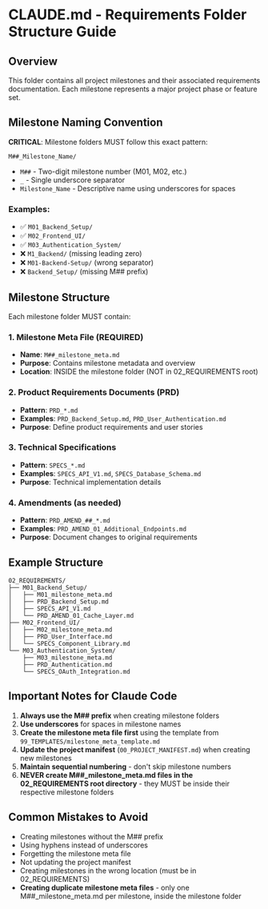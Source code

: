 # CLAUDE.md - Requirements Folder Structure Guide

## Overview
This folder contains all project milestones and their associated requirements documentation. Each milestone represents a major project phase or feature set.

## Milestone Naming Convention
**CRITICAL**: Milestone folders MUST follow this exact pattern:
```
M##_Milestone_Name/
```

- `M##` - Two-digit milestone number (M01, M02, etc.)
- `_` - Single underscore separator
- `Milestone_Name` - Descriptive name using underscores for spaces

### Examples:
- ✅ `M01_Backend_Setup/`
- ✅ `M02_Frontend_UI/`
- ✅ `M03_Authentication_System/`
- ❌ `M1_Backend/` (missing leading zero)
- ❌ `M01-Backend-Setup/` (wrong separator)
- ❌ `Backend_Setup/` (missing M## prefix)

## Milestone Structure
Each milestone folder MUST contain:

### 1. Milestone Meta File (REQUIRED)
- **Name**: `M##_milestone_meta.md`
- **Purpose**: Contains milestone metadata and overview
- **Location**: INSIDE the milestone folder (NOT in 02_REQUIREMENTS root)

### 2. Product Requirements Documents (PRD)
- **Pattern**: `PRD_*.md`
- **Examples**: `PRD_Backend_Setup.md`, `PRD_User_Authentication.md`
- **Purpose**: Define product requirements and user stories

### 3. Technical Specifications
- **Pattern**: `SPECS_*.md`
- **Examples**: `SPECS_API_V1.md`, `SPECS_Database_Schema.md`
- **Purpose**: Technical implementation details

### 4. Amendments (as needed)
- **Pattern**: `PRD_AMEND_##_*.md`
- **Examples**: `PRD_AMEND_01_Additional_Endpoints.md`
- **Purpose**: Document changes to original requirements

## Example Structure
```
02_REQUIREMENTS/
├── M01_Backend_Setup/
│   ├── M01_milestone_meta.md
│   ├── PRD_Backend_Setup.md
│   ├── SPECS_API_V1.md
│   └── PRD_AMEND_01_Cache_Layer.md
├── M02_Frontend_UI/
│   ├── M02_milestone_meta.md
│   ├── PRD_User_Interface.md
│   └── SPECS_Component_Library.md
└── M03_Authentication_System/
    ├── M03_milestone_meta.md
    ├── PRD_Authentication.md
    └── SPECS_OAuth_Integration.md
```

## Important Notes for Claude Code

1. **Always use the M## prefix** when creating milestone folders
2. **Use underscores** for spaces in milestone names
3. **Create the milestone meta file first** using the template from `99_TEMPLATES/milestone_meta_template.md`
4. **Update the project manifest** (`00_PROJECT_MANIFEST.md`) when creating new milestones
5. **Maintain sequential numbering** - don't skip milestone numbers
6. **NEVER create M##_milestone_meta.md files in the 02_REQUIREMENTS root directory** - they MUST be inside their respective milestone folders

## Common Mistakes to Avoid
- Creating milestones without the M## prefix
- Using hyphens instead of underscores
- Forgetting the milestone meta file
- Not updating the project manifest
- Creating milestones in the wrong location (must be in 02_REQUIREMENTS)
- **Creating duplicate milestone meta files** - only one M##_milestone_meta.md per milestone, inside the milestone folder